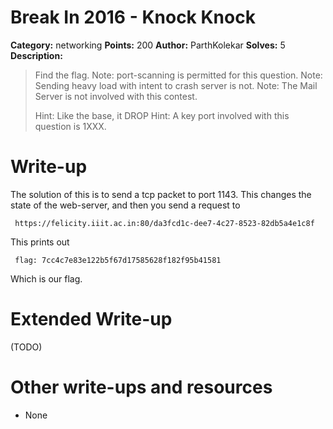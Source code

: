 # Break In 2016 - Knock Knock

**Category:** networking
**Points:** 200
**Author:** ParthKolekar
**Solves:** 5
**Description:**

> Find the flag.
> Note: port-scanning is permitted for this question.
> Note: Sending heavy load with intent to crash server is not.
> Note: The Mail Server is not involved with this contest. 
>
> Hint: Like the base, it DROP
> Hint: A key port involved with this question is 1XXX.

# Write-up

The solution of this is to send a tcp packet to port 1143. This changes
the state of the web-server, and then you send a request to 
    
     https://felicity.iiit.ac.in:80/da3fcd1c-dee7-4c27-8523-82db5a4e1c8f

This prints out 
    
     flag: 7cc4c7e83e122b5f67d17585628f182f95b41581

Which is our flag.

# Extended Write-up

(TODO)

# Other write-ups and resources 

* None

